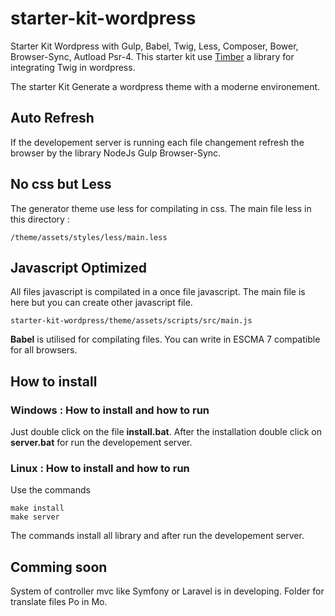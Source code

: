 # starter-kit-wordpress
Starter Kit Wordpress with Gulp, Babel, Twig, Less, Composer, Bower, Browser-Sync, Autload Psr-4. This starter kit use [Timber](https://github.com/timber/timber) a library for integrating Twig in wordpress.

The starter Kit Generate a wordpress theme with a moderne environement.

## Auto Refresh

If the developement server is running each file changement refresh the browser by the library NodeJs Gulp Browser-Sync.

## No css but Less

The generator theme use less for compilating in css. The main file less in this directory :

    /theme/assets/styles/less/main.less


## Javascript Optimized

All files javascript is compilated in a once file javascript. The main file is here but you can create other javascript file.

    starter-kit-wordpress/theme/assets/scripts/src/main.js

**Babel**  is utilised for compilating files. You can write in ESCMA 7 compatible for all browsers.

## How to install

### Windows : How to install and how to run

Just double click on the file **install.bat**. After the installation double click on **server.bat** for run the developement server.

### Linux : How to install and how to run

Use the commands

```
make install
make server
```

The commands install all library and after run the developement server.

## Comming soon

System of controller mvc like Symfony or Laravel is in developing.
Folder for translate files Po in Mo.
